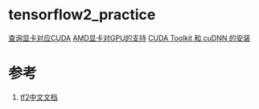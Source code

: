 # tensorflow2_practice
[查询显卡对应CUDA](https://developer.nvidia.com/cuda-gpus)
[AMD显卡对GPU的支持](https://medium.com/tensorflow/amd-rocm-gpu-support-for-tensorflow-33c78cc6a6cf)
[CUDA Toolkit 和 cuDNN 的安装](https://www.tensorflow.org/install/gpu#software_requirements)
# 参考
1. [tf2中文文档](https://tf.wiki/zh_hans/basic/installation.html)